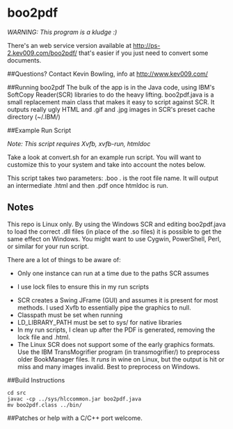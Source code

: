 boo2pdf
=======

*WARNING: This program is a kludge :)*

There's an web service version available at http://ps-2.kev009.com/boo2pdf/
that's easier if you just need to convert some documents.

##Questions?
Contact Kevin Bowling, info at http://www.kev009.com/

##Running boo2pdf
The bulk of the app is in the Java code, using IBM's SoftCopy 
Reader(SCR) libraries to do the heavy lifting.  boo2pdf.java
is a small replacement main class that makes it easy to script against 
SCR.  It outputs really ugly HTML and .gif and .jpg images in SCR's 
preset cache directory (~/.IBM/)

##Example Run Script

_Note: This script requires Xvfb, xvfb-run, htmldoc_

Take a look at convert.sh for an example run script.  You will want to 
customize this to your system and take into account the notes below.
  
This script takes two parameters: <name>.boo <name>. <name> is the root
file name.  It will output an intermediate <name>.html and then <name>.pdf 
once htmldoc is run.  

## Notes
This repo is Linux only.  By using the Windows SCR and editing 
boo2pdf.java to load the correct .dll files (in place of the .so files) 
it is possible to get the same effect on Windows.  You might want to use 
Cygwin, PowerShell, Perl, or similar for your run script.

There are a lot of things to be aware of:
* Only one instance can run at a time due to the paths SCR assumes
 - I use lock files to ensure this in my run scripts
* SCR creates a Swing JFrame (GUI) and assumes it is present for most 
  methods.  I used Xvfb to essentially pipe the graphics to null.
* Classpath must be set when running
* LD_LIBRARY_PATH must be set to sys/ for native libraries
* In my run scripts, I clean up after the PDF is generated, removing the 
  lock file and .html.
* The Linux SCR does not support some of the early graphics formats.  
  Use the IBM TransMogrifier program (in transmogrifier/) to preprocess 
  older BookManager files.  It *runs* in wine on Linux, but the output 
  is hit or miss and many images invalid.  Best to preprocess on Windows.

##Build Instructions

```
cd src
javac -cp ../sys/hlccommon.jar boo2pdf.java
mv boo2pdf.class ../bin/
```

##Patches or help with a C/C++ port welcome.
